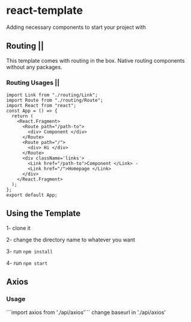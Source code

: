 # react-template
Adding necessary components to start your project with 

<h2> Routing || </h2>

This template comes with routing in the box. Native routing components without any packages. 

<h3>Routing Usages ||</h3> 

```
import Link from "./routing/Link";
import Route from "./routing/Route";
import React from "react";
const App = () => {
  return (
    <React.Fragment>
      <Route path="/path-to">
        <div> Component </div>
      </Route>
      <Route path="/">
        <div> Hi </div>
      </Route>
      <div className='links'>
        <Link href="/path-to">Component </Link> - 
        <Link href="/">Homepage </Link>
      </div>
    </React.Fragment>
  );
};
export default App;
```
<h2>Using the Template</h2> 
1- clone it 

2- change the directory name to whatever you want 

3- run ```npm install```

4- run ```npm start```

<h2>Axios</h2>
<h3>Usage</h3>
```import axios from './api/axios'```
change baseurl in './api/axios' 
